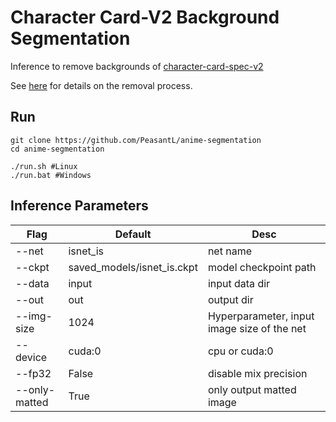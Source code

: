 # Character Card-V2 Background Segmentation 

Inference to remove backgrounds of [character-card-spec-v2](https://github.com/malfoyslastname/character-card-spec-v2)  

See [here](https://github.com/SkyTNT/anime-segmentation) for details on the removal process. 


## Run 

```
git clone https://github.com/PeasantL/anime-segmentation
cd anime-segmentation

./run.sh #Linux
./run.bat #Windows
```


## Inference Parameters

| Flag | Default | Desc |
| --- | --- | --- |
| --net |  isnet_is  | net name |
| --ckpt | saved_models/isnet_is.ckpt | model checkpoint path |
| --data | input | input data dir |
| --out | out | output dir |
| --img-size | 1024 | Hyperparameter, input image size of the net |
| --device | cuda:0 | cpu or cuda:0 |
| --fp32 | False | disable mix precision |
| --only-matted | True | only output matted image |

